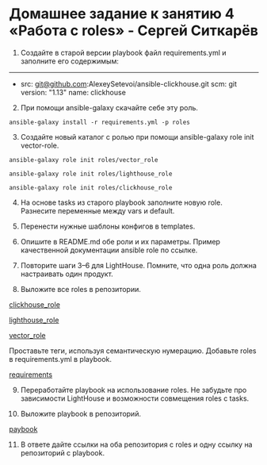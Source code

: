# Домашнее задание к занятию 4 «Работа с roles» - Сергей Ситкарёв

1. Создайте в старой версии playbook файл requirements.yml и заполните его содержимым:

---
  - src: git@github.com:AlexeySetevoi/ansible-clickhouse.git
    scm: git
    version: "1.13"
    name: clickhouse 

2. При помощи ansible-galaxy скачайте себе эту роль.

``` ansible-galaxy install -r requirements.yml -p roles ```

3. Создайте новый каталог с ролью при помощи ansible-galaxy role init vector-role.

``` ansible-galaxy role init roles/vector_role ```

``` ansible-galaxy role init roles/lighthouse_role ```

``` ansible-galaxy role init roles/clickhouse_role ```

4. На основе tasks из старого playbook заполните новую role. Разнесите переменные между vars и default.

5. Перенести нужные шаблоны конфигов в templates.

6. Опишите в README.md обе роли и их параметры. Пример качественной документации ansible role по ссылке.

7. Повторите шаги 3–6 для LightHouse. Помните, что одна роль должна настраивать один продукт.

8. Выложите все roles в репозитории. 

[clickhouse_role](https://github.com/SSitkarev/clickhouse_role)

[lighthouse_role](https://github.com/SSitkarev/lighthouse_role)

[vector_role](https://github.com/SSitkarev/vector_role)

Проставьте теги, используя семантическую нумерацию. Добавьте roles в requirements.yml в playbook.

[requirements](https://github.com/SSitkarev/ansible-04/blob/main/requirements.yml)

9. Переработайте playbook на использование roles. Не забудьте про зависимости LightHouse и возможности совмещения roles с tasks.

10. Выложите playbook в репозиторий.

[paybook](https://github.com/SSitkarev/ansible-04/blob/main/site_role.yml)

11. В ответе дайте ссылки на оба репозитория с roles и одну ссылку на репозиторий с playbook.